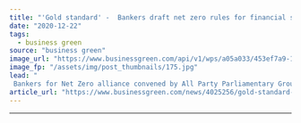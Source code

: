 ```yaml
---
title: "'Gold standard' -  Bankers draft net zero rules for financial services sector"
date: "2020-12-22"
tags: 
  - business green
source: "business green"
image_url: "https://www.businessgreen.com/api/v1/wps/a05a033/453ef7a9-1a79-4369-9443-ff30043015a0/10/matthew-foulds-xHBvG7PuMfU-unsplash-185x114.jpg"
image_fp: "/assets/img/post_thumbnails/175.jpg"
lead: "
 Bankers for Net Zero alliance convened by All Party Parliamentary Group (APPG) on Fair Business Banking unveils framework for sector's role in accelerating UK decarbonisation ..."
article_url: "https://www.businessgreen.com/news/4025256/gold-standard-bankers-draft-net-zero-rules-financial-services-sector"
---
```


---
